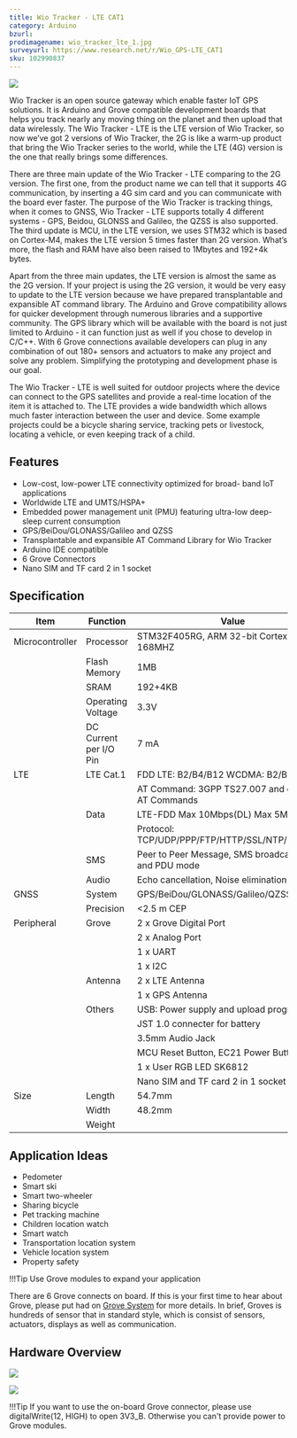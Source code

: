 ```yaml
---
title: Wio Tracker - LTE CAT1
category: Arduino
bzurl:
prodimagename: wio_tracker_lte_1.jpg
surveyurl: https://www.research.net/r/Wio_GPS-LTE_CAT1
sku: 102990837
---
```


![](https://github.com/SeeedDocument/Wio_Tracker_LTE/raw/master/img/wio_tracker_lte_1.jpg)

Wio Tracker is an open source gateway which enable faster IoT GPS solutions. It is Arduino and Grove compatible development boards that helps you track nearly any moving thing on the planet and then upload that data wirelessly. The Wio Tracker - LTE is the LTE version of Wio Tracker, so now we’ve got 2 versions of Wio Tracker, the 2G is like a warm-up product that bring the Wio Tracker series to the world, while the LTE (4G) version is the one that really brings some differences.

There are three main update of the Wio Tracker - LTE comparing to the 2G version. The first one, from the product name we can tell that it supports 4G communication, by inserting a 4G sim card and you can communicate with the board ever faster. The purpose of the Wio Tracker is tracking things, when it comes to GNSS, Wio Tracker - LTE supports totally 4 different systems - GPS, Beidou, GLONSS and Galileo, the QZSS is also supported. The third update is MCU, in the LTE version, we uses STM32 which is based on Cortex-M4, makes the LTE version 5 times faster than 2G version. What’s more, the flash and RAM have also been raised to 1Mbytes and 192+4k bytes.

Apart from the three main updates, the LTE version is almost the same as the 2G version. If your project is using the 2G version, it would be very easy to update to the LTE version because we have prepared transplantable and expansible AT command library. The Arduino and Grove compatibility allows for quicker development through numerous libraries and a supportive community. The GPS library which will be available with the board is not just limited to Arduino - it can function just as well if you chose to develop in C/C++. With 6 Grove connections available developers can plug in any combination of out 180+ sensors and actuators to make any project and solve any problem. Simplifying the prototyping and development phase is our goal.

The Wio Tracker - LTE is well suited for outdoor projects where the device can connect to the GPS satellites and provide a real-time location of the item it is attached to. The LTE provides a wide bandwidth which allows much faster interaction between the user and device. Some example projects could be a bicycle sharing service, tracking pets or livestock, locating a vehicle, or even keeping track of a child.


## Features

* Low-cost, low-power LTE connectivity optimized for broad- band IoT applications
* Worldwide LTE and UMTS/HSPA+
* Embedded power management unit (PMU) featuring ultra-low deep-sleep current consumption
* GPS/BeiDou/GLONASS/Galileo and QZSS
* Transplantable and expansible AT Command Library for Wio Tracker
* Arduino IDE compatible
* 6 Grove Connectors
* Nano SIM and TF card 2 in 1 socket


## Specification

| Item|Function|Value|
|--------------|-------------------------------------|-------|
|Microcontroller |Processor|STM32F405RG, ARM 32-bit Cortex-M4, 168MHZ|
||Flash Memory|1MB|
||SRAM|192+4KB|
||Operating Voltage|3.3V|
||DC Current per I/O Pin|7 mA|
|LTE|LTE Cat.1|FDD LTE: B2/B4/B12 WCDMA: B2/B4/B5|
|||AT Command: 3GPP TS27.007 and enhanced AT Commands|
||Data|LTE-FDD Max 10Mbps(DL) Max 5Mbps (UL)|
|||Protocol: TCP/UDP/PPP/FTP/HTTP/SSL/NTP/PING/QMI|
||SMS|Peer to Peer Message, SMS broadcast, Text and PDU mode|
||Audio|Echo cancellation, Noise elimination|
|GNSS|System|GPS/BeiDou/GLONASS/Galileo/QZSS|
||Precision|<2.5 m CEP|
|Peripheral|Grove|2 x Grove Digital Port|
|||2 x Analog Port|
|||1 x UART||||1 x I2C|
||Antenna|2 x LTE Antenna|
|||1 x GPS Antenna|
||Others|USB: Power supply and upload program|
|||JST 1.0 connecter for battery|
|||3.5mm Audio Jack|
|||MCU Reset Button, EC21 Power Button|
|||1 x User RGB LED SK6812|
|||Nano SIM and TF card 2 in 1 socket|
|Size|Length|54.7mm|
||Width|48.2mm|
||Weight|||


## Application Ideas

* Pedometer
* Smart ski
* Smart two-wheeler
* Sharing bicycle
* Pet tracking machine
* Children location watch
* Smart watch
* Transportation location system
* Vehicle location system
* Property safety


!!!Tip
    Use Grove modules to expand your application

There are 6 Grove connects on board. If this is your first time to hear about Grove, please put had on [Grove System](http://wiki.seeed.cc/Grove_System/) for more details.
In brief, Groves is hundreds of sensor that in standard style, which is consist of sensors, actuators, displays as well as communication.

## Hardware Overview

![](https://github.com/SeeedDocument/Wio_Tracker_LTE/raw/master/img/wio_tracker_lte_v1._top.png)

![](https://github.com/SeeedDocument/Wio_Tracker_LTE/raw/master/img/wio_tracker_lte_v1_buttom.png)

!!!Tip
    If you want to use the on-board Grove connector, please use digitalWrite(12, HIGH) to open 3V3_B. Otherwise you can't provide power to Grove modules.
